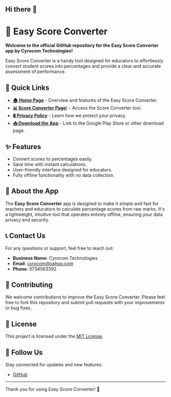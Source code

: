 ## Hi there 👋

<!--
**cyrocom2/cyrocom2** is a ✨ _special_ ✨ repository because its `README.md` (this file) appears on your GitHub profile.

Here are some ideas to get you started:
- 🔭 I’m currently working on creating apps that will easy the work of educators 
- 🌱 I’m currently learning jetpack compose
- 👯 I’m looking to collaborate on creating android apps that 
- 🤔 I’m looking for help with ..
- 💬 Ask me about ...
- 📫 How to reach me: ...
- 😄 Pronouns: ...
- ⚡ Fun fact: ...
-->
# 🧮 Easy Score Converter

**Welcome to the official GitHub repository for the Easy Score Converter app by Cyrocom Technologies!**

Easy Score Converter is a handy tool designed for educators to effortlessly convert student scores into percentages and provide a clear and accurate assessment of performance.

## 🔗 Quick Links

- [**🏠 Home Page**](cyrocom2.github.io/cyrocom2/home) - Overview and features of the Easy Score Converter.
- [**📊 Score Converter Page**](cyrocom2.github.io/cyrocom2/home)) - Access the Score Converter tool.
- [**🔒 Privacy Policy**](cyrocom2.github.io/cyrocom2/Policy) - Learn how we protect your privacy.
- [**📥 Download the App**](https://play.google.com/store/apps/details?id=com.cyrocom.scoreconverter) - Link to the Google Play Store or other download page.
## ✨ Features

- Convert scores to percentages easily.
- Save time with instant calculations.
- User-friendly interface designed for educators.
- Fully offline functionality with no data collection.

## 📄 About the App

The **Easy Score Converter** app is designed to make it simple and fast for teachers and educators to calculate percentage scores from raw marks. It's a lightweight, intuitive tool that operates entirely offline, ensuring your data privacy and security.

## 📞 Contact Us

For any questions or support, feel free to reach out:

- **Business Name**: Cyrocom Technologies
- **Email**: [cyrocom@yahoo.com](mailto:cyrocom@yahoo.com)
- **Phone**: 0734563392

## 🌟 Contributing

We welcome contributions to improve the Easy Score Converter. Please feel free to fork this repository and submit pull requests with your improvements or bug fixes.

## 📝 License

This project is licensed under the [MIT License](LICENSE).

## 👥 Follow Us

Stay connected for updates and new features:

- [GitHub](https://github.com/cyrocom2)

---

Thank you for using Easy Score Converter! 🚀


